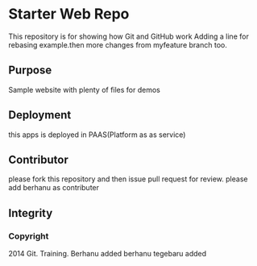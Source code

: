 # Starter Web Repo

This repository is for showing how Git and GitHub work
Adding a line for rebasing example.then more changes from myfeature branch too.

## Purpose

Sample website with plenty of files for demos

## Deployment

this apps is deployed in PAAS(Platform as as service) 
## Contributor
please fork this repository and then issue pull request for review.
please add berhanu as contributer
## Integrity
### Copyright
2014 Git. Training.
Berhanu added
berhanu tegebaru added